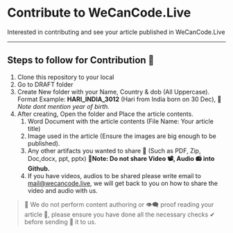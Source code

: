 # Contribute to WeCanCode.Live
Interested in contributing and see your article published in WeCanCode.Live

------------------------------------------------------------------

## Steps to follow for Contribution 📃
 1. Clone this repository to your local
 2. Go to DRAFT folder
 3. Create New folder with your Name, Country & dob (All Uppercase). Format Example: **HARI_INDIA_3012** (Hari from India born on 30 Dec),  📌 _Note dont mention year of birth._
 4. After creating, Open the folder and Place the article contents.
    1. Word Document with the article contents (File Name: Your article title)
    2. Image used in the article (Ensure the images are big enough to be published).
    3. Any other artifacts you wanted to share 📎 (Such as PDF, Zip, Doc,docx, ppt, pptx) **📌Note: Do not share Video 📽, Audio 📻 into Github.**
    4. If you have videos, audios to be shared please write email to mail@wecancode.live, we will get back to you on how to share the video and audio with us.


> 📌 We do not perform content authoring or 👁‍🗨 proof reading your article 📃, please ensure you have done all the necessary checks ✔ before sending 📧 it to us.
